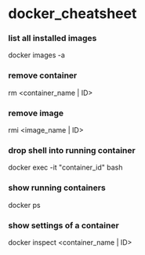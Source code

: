 # docker_cheatsheet

### list all installed images
docker images -a

### remove container
rm <container_name | ID>

### remove image
rmi <image_name | ID>

### drop shell into running container
docker exec -it "container_id" bash

### show running containers
docker ps

### show settings of a container
docker inspect <container_name | ID>
